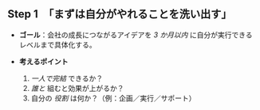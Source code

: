## Step 1　**「まずは自分がやれることを洗い出す」**

* **ゴール**：会社の成長につながるアイデアを *3 か月以内* に自分が実行できるレベルまで具体化する。
* **考えるポイント**

  1. *一人で完結* できるか？
  2. *誰と* 組むと効果が上がるか？
  3. 自分の *役割* は何か？（例：企画／実行／サポート）

